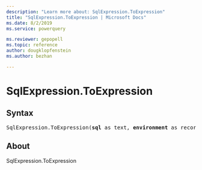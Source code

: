 ```yaml
---
description: "Learn more about: SqlExpression.ToExpression"
title: "SqlExpression.ToExpression | Microsoft Docs"
ms.date: 8/2/2019
ms.service: powerquery

ms.reviewer: gepopell
ms.topic: reference
author: dougklopfenstein
ms.author: bezhan

---
```

# SqlExpression.ToExpression

## Syntax

<pre>
SqlExpression.ToExpression(<b>sql</b> as text, <b>environment</b> as record) as text
</pre>

## About

SqlExpression.ToExpression


  
